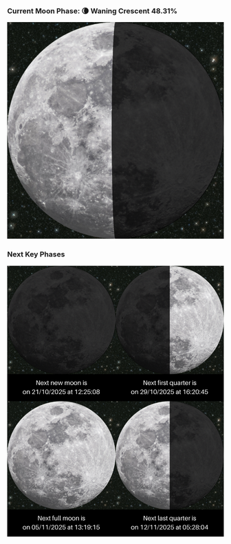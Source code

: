 ### Current Moon Phase: 🌘 Waning Crescent 48.31%
![Moon Phase](moonphase.png)
### Next Key Phases
![Gallery](gallery.png)